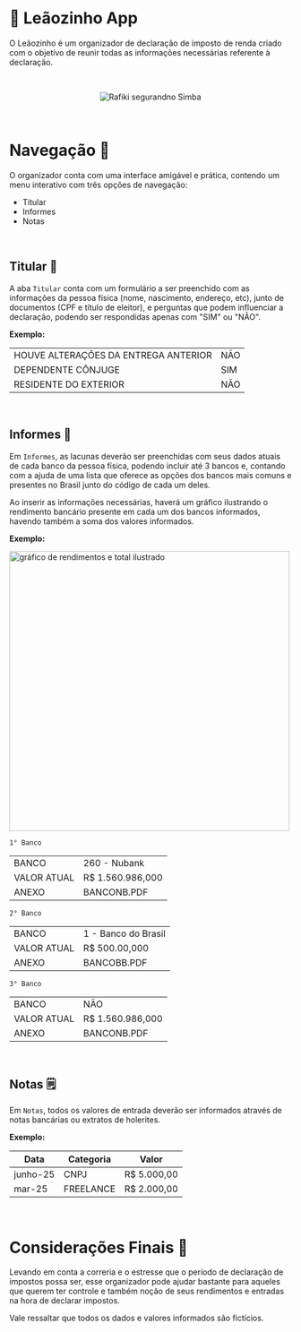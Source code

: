 # 🦁 Leãozinho App

O Leãozinho é um organizador de declaração de imposto de renda criado com o objetivo de reunir todas as informações necessárias referente à declaração.

<br>

<p align="center">
  <img src="https://github.com/user-attachments/assets/3ae6d1ac-d2e6-4d03-b4a5-713decd3c3a7" alt="Rafiki segurandno Simba">
</p>

<br>

# Navegação 🧭

O organizador conta com uma interface amigável e prática, contendo um menu interativo com três opções de navegação:
- Titular
- Informes
- Notas

<br>

## Titular 👤
A aba ```Titular``` conta com um formulário a ser preenchido com as informações da pessoa física (nome, nascimento, endereço, etc), junto de documentos (CPF e título de eleitor), e perguntas que podem influenciar a declaração, podendo ser respondidas apenas com "SIM" ou "NÃO".

**Exemplo:**

<table>
  <tr><td>HOUVE ALTERAÇÕES DA ENTREGA ANTERIOR</td><td>NÃO</td></tr>
  <tr><td>DEPENDENTE CÔNJUGE</td><td>SIM</td></td></tr>
  <tr><td>RESIDENTE DO EXTERIOR</td><td>NÃO</td></tr>
</table>

<br>

## Informes 💸
Em ```Informes```, as lacunas deverão ser preenchidas com seus dados atuais de cada banco da pessoa física, podendo incluir até 3 bancos e, contando com a ajuda de uma lista que oferece as opções dos bancos mais comuns e presentes no Brasil junto do código de cada um deles.

Ao inserir as informações necessárias, haverá um gráfico ilustrando o rendimento bancário presente em cada um dos bancos informados, havendo também a soma dos valores informados.

**Exemplo:**


<img width="500" alt="gráfico de rendimentos e total ilustrado" src="https://github.com/user-attachments/assets/5158cb35-2233-4a8b-a9f0-7e0d9170d8bc"/>

<br>

```1° Banco```
<table>
  <tr><td>BANCO</td><td>260 - Nubank</td></tr>
  <tr><td>VALOR ATUAL</td><td>R$ 1.560.986,000</td></td></tr>
  <tr><td>ANEXO</td><td>BANCONB.PDF</td></tr>
</table>

```2° Banco```
<table>
  <tr><td>BANCO</td><td>1 - Banco do Brasil</td></tr>
  <tr><td>VALOR ATUAL</td><td>R$ 500.00,000</td></td></tr>
  <tr><td>ANEXO</td><td>BANCOBB.PDF</td></tr>
</table>

```3° Banco```
<table>
  <tr><td>BANCO</td><td>NÃO</td></tr>
  <tr><td>VALOR ATUAL</td><td>R$ 1.560.986,000</td></td></tr>
  <tr><td>ANEXO</td><td>BANCONB.PDF</td></tr>
</table>

<br>

## Notas 🗒️
Em ```Notas```, todos os valores de entrada deverão ser informados através de notas bancárias ou extratos de holerites.

**Exemplo:**

<table>
    <thead>
    <tr>
      <th>Data</th>
      <th>Categoria</th>
      <th>Valor</th>
    </tr>
  </thead>
  <tbody>
      <tr><td>junho-25</td><td>CNPJ</td><td>R$ 5.000,00</td></tr>
      <tr><td>mar-25</td><td>FREELANCE</td><td>R$ 2.000,00</td></tr>
  </tbody>
</table>

<br>

# Considerações Finais 📌
Levando em conta a correria e o estresse que o período de declaração de impostos possa ser, esse organizador pode ajudar bastante para aqueles que querem ter controle e também noção de seus rendimentos e entradas na hora de declarar impostos.

Vale ressaltar que todos os dados e valores informados são fictícios.
